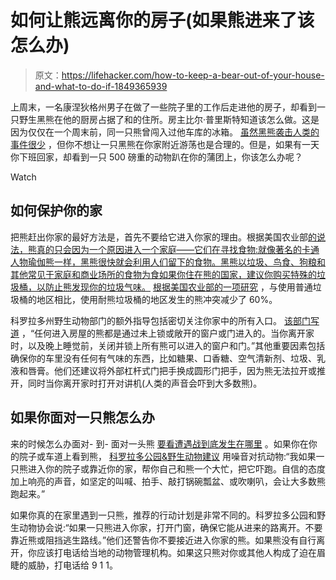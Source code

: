 # 如何让熊远离你的房子(如果熊进来了该怎么办)

> 原文：<https://lifehacker.com/how-to-keep-a-bear-out-of-your-house-and-what-to-do-if-1849365939>

上周末，一名康涅狄格州男子在做了一些院子里的工作后走进他的房子，却看到一只野生黑熊在他的厨房占据了和的住所。房主比尔·普里斯特知道该怎么做。这是因为仅仅在一个周末前，同一只熊曾闯入过他车库的冰箱。 [虽然黑熊袭击人类的事件很少](https://www.nps.gov/subjects/bears/safety.htm) ，但你不想让一只黑熊在你家附近游荡也是合理的。但是，如果有一天你下班回家，却看到一只 500 磅重的动物趴在你的蒲团上，你该怎么办呢？

Watch

## 如何保护你的家

把熊赶出你家的最好方法是，首先不要给它进入你家的理由。根据美国农业部[的说法，熊真的只会因为一个原因进入一个家庭——它们在寻找食物:就像著名的卡通人物瑜伽熊一样，黑熊很快就会利用人们留下的食物。黑熊以垃圾、鸟食、狗粮和其他常见于家庭和商业场所的食物为食如果你住在熊的国家，建议你购买特殊的垃圾桶，以防止熊发现你的垃圾气味。](https://www.usda.gov/media/blog/2018/06/21/bear-proofing-your-home-simple-fix-can-reduce-bear-conflicts) [根据美国农业部的一项研究](https://wildlife.onlinelibrary.wiley.com/doi/pdf/10.1002/jwmg.21472) ，与使用普通垃圾桶的地区相比，使用耐熊垃圾桶的地区发生的熊冲突减少了 60%。

科罗拉多州野生动物部门的额外指导包括密切关注你家中的所有入口。 [该部门写道](https://cpw.state.co.us/Documents/Education/LivingWithWildlife/BearproofingYourHome.pdf) ，“任何进入房屋的熊都是通过未上锁或敞开的窗户或门进入的。当你离开家时，以及晚上睡觉前，关闭并锁上所有熊可以进入的窗户和门。”其他重要因素包括确保你的车里没有任何有气味的东西，比如糖果、口香糖、空气清新剂、垃圾、乳液和唇膏。他们还建议将外部杠杆式门把手换成圆形门把手，因为熊无法拉开或推开，同时当你离开家时打开对讲机(人类的声音会吓到大多数熊)。

## 如果你面对一只熊怎么办

来的时候怎么办面对- 到- 面对一头熊 [要看遭遇战到底发生在哪里](https://lifehacker.com/how-to-prevent-a-bear-attack-1848951820) 。如果你在你的院子或车道上看到熊， [科罗拉多公园&野生动物建议](https://cpw.state.co.us/Documents/Education/LivingWithWildlife/BearproofingYourHome.pdf) 用噪音对抗动物:“我如果一只熊进入你的院子或靠近你的家，帮你自己和熊一个大忙，把它吓跑。自信的态度加上响亮的声音，如坚定的叫喊、拍手、敲打锅碗瓢盆、或吹喇叭，会让大多数熊跑起来。”

如果你真的在家里遇到一只熊，推荐的行动计划是非常不同的。科罗拉多公园和野生动物协会说:“如果一只熊进入你家，打开门窗，确保它能从进来的路离开。不要靠近熊或阻挡逃生路线。”他们还警告你不要接近进入你家的熊。如果熊没有自行离开，你应该打电话给当地的动物管理机构。如果这只熊对你或其他人构成了迫在眉睫的威胁，打电话给 9 1 1。